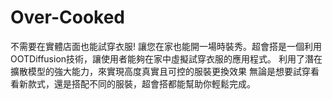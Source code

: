 # Over-Cooked
不需要在實體店面也能試穿衣服! 讓您在家也能開一場時裝秀。超會搭是一個利用OOTDiffusion技術，讓使用者能夠在家中虛擬試穿衣服的應用程式。 利用了潛在擴散模型的強大能力，來實現高度真實且可控的服裝更換效果 無論是想要試穿看看新款式，還是搭配不同的服裝，超會搭都能幫助你輕鬆完成。
